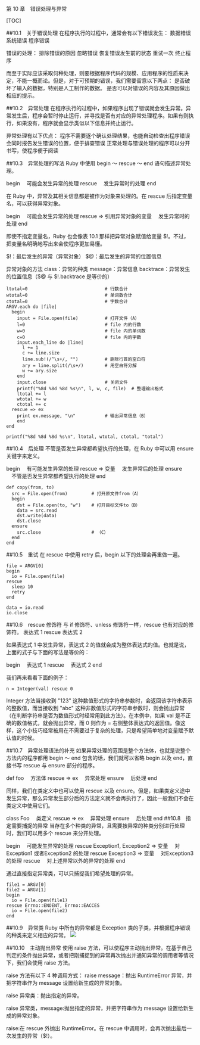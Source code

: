 第 10 章　错误处理与异常

[TOC]

##10.1　关于错误处理
在程序执行的过程中，通常会有以下错误发生：
数据错误
系统错误
程序错误

错误的处理：
排除错误的原因
忽略错误
恢复错误发生前的状态
重试一次
终止程序

而至于实际应该采取何种处理，则要根据程序代码的规模、应用程序的性质来决定，不能一概而论。但是，对于可预期的错误，我们需要留意以下两点：
是否破坏了输入的数据，特别是人工制作的数据。
是否可以对错误的内容及其原因做出相应的提示。

##10.2　异常处理
在程序执行的过程中，如果程序出现了错误就会发生异常。异常发生后，程序会暂时停止运行，并寻找是否有对应的异常处理程序。如果有则执行，如果没有，程序就会显示类似以下信息并终止运行。

异常处理有以下优点：
程序不需要逐个确认处理结果，也能自动检查出程序错误
会同时报告发生错误的位置，便于排查错误
正常处理与错误处理的程序可以分开书写，使程序便于阅读


##10.3　异常处理的写法
Ruby 中使用 begin ～ rescue ～ end 语句描述异常处理。

begin
　可能会发生异常的处理
rescue
　发生异常时的处理
end

在 Ruby 中，异常及其相关信息都是被作为对象来处理的。在 rescue 后指定变量名，可以获得异常对象。

begin
　可能会发生异常的处理
rescue => 引用异常对象的变量
　发生异常时的处理
end

即使不指定变量名，Ruby 也会像表 10.1 那样把异常对象赋值给变量 $!。不过，把变量名明确地写出来会使程序更加易懂。

$!：最后发生的异常（异常对象）
$@：最后发生的异常的位置信息

异常对象的方法
class：异常的种类
message：异常信息
backtrace：异常发生的位置信息（$@ 与 $!.backtrace 是等价的）

```
ltotal=0                             # 行数合计
wtotal=0                             # 单词数合计
ctotal=0                             # 字数合计
ARGV.each do |file|
  begin
    input = File.open(file)          # 打开文件（A）
    l=0                              # file 内的行数
    w=0                              # file 内的单词数
    c=0                              # file 内的字数
    input.each_line do |line|
      l += 1
      c += line.size
      line.sub!(/^\s+/, "")          # 删除行首的空白符
      ary = line.split(/\s+/)        # 用空白符分解
      w += ary.size
    end
    input.close                      # 关闭文件
    printf("%8d %8d %8d %s\n", l, w, c, file)  # 整理输出格式
    ltotal += l
    wtotal += w
    ctotal += c
  rescue => ex
    print ex.message, "\n"           # 输出异常信息（B）
    end
end

printf("%8d %8d %8d %s\n", ltotal, wtotal, ctotal, "total")
```

##10.4　后处理
不管是否发生异常都希望执行的处理，在 Ruby 中可以用 ensure 关键字来定义。

begin
　有可能发生异常的处理
rescue => 变量
　发生异常后的处理
ensure
　不管是否发生异常都希望执行的处理
end
```
def copy(from, to)
  src = File.open(from)         # 打开原文件from（A）
  begin
    dst = File.open(to, "w")    # 打开目标文件to（B）
    data = src.read
    dst.write(data)
    dst.close
  ensure
    src.close                   # （C）
  end
end
```

##10.5　重试
在 rescue 中使用 retry 后，begin 以下的处理会再重做一遍。

```
file = ARGV[0]
begin
  io = File.open(file)
rescue
  sleep 10
  retry
end

data = io.read
io.close
```
##10.6　rescue 修饰符
与 if 修饰符、unless 修饰符一样，rescue 也有对应的修饰符。
表达式 1 rescue 表达式 2

如果表达式 1 中发生异常，表达式 2 的值就会成为整体表达式的值。也就是说，上面的式子与下面的写法是等价的：

begin
　表达式 1
rescue
　表达式 2
end

我们再来看看下面的例子：
```
n = Integer(val) rescue 0
```
Integer 方法当接收到 "123" 这种数值形式的字符串参数时，会返回该字符串表示的整数值，而当接收到 "abc" 这种非数值形式的字符串参数时，则会抛出异常（在判断字符串是否为数值形式时经常用到此方法）。在本例中，如果 val 是不正确的数值格式，就会抛出异常，而 0 则作为 = 右侧整体表达式的返回值。像这样，这个小技巧经常被用在不需要过于复杂的处理，只是希望简单地对变量赋予默认值的时候。

##10.7　异常处理语法的补充
如果异常处理的范围是整个方法体，也就是说整个方法内的程序都用 begin ～ end 包含的话，我们就可以省略 begin 以及 end，直接书写 rescue 与 ensure 部分的程序。

def foo
　方法体
rescue => ex
　异常处理
ensure
　后处理
end

同样，我们在类定义中也可以使用 rescue 以及 ensure。但是，如果类定义途中发生异常，那么异常发生部分后的方法定义就不会再执行了，因此一般我们不会在类定义中使用它们。

class Foo
　类定义
rescue => ex
　异常处理
ensure
　后处理
end
##10.8　指定需要捕捉的异常
当存在多个种类的异常，且需要按异常的种类分别进行处理时，我们可以用多个 rescue 来分开处理。

begin
　可能发生异常的处理
rescue Exception1, Exception2 => 变量
　对Exception1 或者Exception2 的处理
rescue Exception3 => 变量
　对Exception3 的处理
rescue
　对上述异常以外的异常的处理
end

通过直接指定异常类，可以只捕捉我们希望处理的异常。
```
file1 = ARGV[0]
file2 = ARGV[1]
begin
  io = File.open(file1)
rescue Errno::ENOENT, Errno::EACCES
  io = File.open(file2)
end

```

##10.9　异常类
Ruby 中所有的异常都是 Exception 类的子类，并根据程序错误的种类来定义相应的异常。
![](https://box.kancloud.cn/2015-10-26_562e01e92ba32.png)

##10.10　主动抛出异常
使用 raise 方法，可以使程序主动抛出异常。在基于自己判定的条件抛出异常，或者把刚捕捉到的异常再次抛出并通知异常的调用者等情况下，我们会使用 raise 方法。

raise 方法有以下 4 种调用方式：
raise message：抛出 RuntimeError 异常，并把字符串作为 message 设置给新生成的异常对象。

raise 异常类：抛出指定的异常。

raise 异常类，message:抛出指定的异常，并把字符串作为 message 设置给新生成的异常对象。

raise:在 rescue 外抛出 RuntimeError。在 rescue 中调用时，会再次抛出最后一次发生的异常（$!）。
